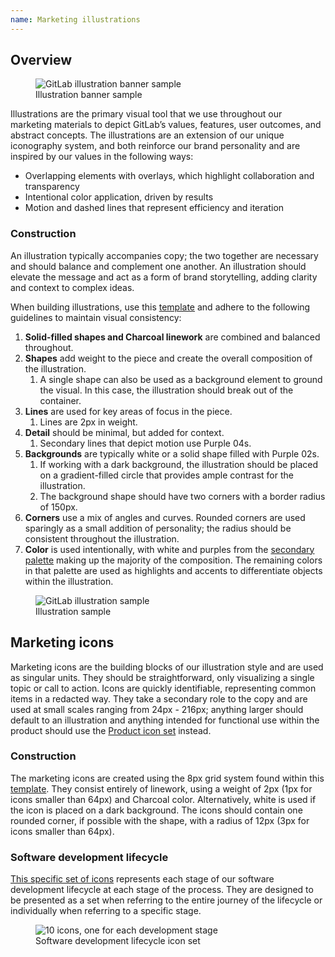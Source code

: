 ```yaml
---
name: Marketing illustrations
---
```


## Overview

<figure class="figure" role="figure" aria-label="Illustration sample">
  <img class="figure-img p-a-5" src="/img/brand/marketing-illustrations.svg" alt="GitLab illustration banner sample" role="img" />
  <figcaption class="figure-caption">Illustration banner sample</figcaption>
</figure>

Illustrations are the primary visual tool that we use throughout our marketing materials to depict GitLab’s values, features, user outcomes, and abstract concepts. The illustrations are an extension of our unique iconography system, and both reinforce our brand personality and are inspired by our values in the following ways:

- Overlapping elements with overlays, which highlight collaboration and transparency
- Intentional color application, driven by results
- Motion and dashed lines that represent efficiency and iteration

### Construction

An illustration typically accompanies copy; the two together are necessary and should balance and complement one another. An illustration should elevate the message and act as a form of brand storytelling, adding clarity and context to complex ideas.

When building illustrations, use this [template](https://drive.google.com/file/d/15DiL1BM9L9PeGpLuLMTl8YyUU03-Tlgw/view?usp=sharing) and adhere to the following guidelines to maintain visual consistency:

1. **Solid-filled shapes and Charcoal linework** are combined and balanced throughout.
1. **Shapes** add weight to the piece and create the overall composition of the illustration.
   1. A single shape can also be used as a background element to ground the visual. In this case, the illustration should break out of the container.
1. **Lines** are used for key areas of focus in the piece.
   1. Lines are 2px in weight.
1. **Detail** should be minimal, but added for context.
   1. Secondary lines that depict motion use Purple 04s.
1. **Backgrounds** are typically white or a solid shape filled with Purple 02s.
   1. If working with a dark background, the illustration should be placed on a gradient-filled circle that provides ample contrast for the illustration.
   1. The background shape should have two corners with a border radius of 150px.
1. **Corners** use a mix of angles and curves. Rounded corners are used sparingly as a small addition of personality; the radius should be consistent throughout the illustration.
1. **Color** is used intentionally, with white and purples from the [secondary palette](https://drive.google.com/file/d/1kCcvxYMKPkDCEFQd6imQcHhFGC14Hgte/view?usp=sharing) making up the majority of the composition. The remaining colors in that palette are used as highlights and accents to differentiate objects within the illustration.

<figure class="figure" role="figure" aria-label="Illustration sample">
  <img class="figure-img p-a-5 img-50" src="/img/brand/illustrations.svg" alt="GitLab illustration sample" role="img" />
  <figcaption class="figure-caption">Illustration sample</figcaption>
</figure>

## Marketing icons

Marketing icons are the building blocks of our illustration style and are used as singular units. They should be straightforward, only visualizing a single topic or call to action. Icons are quickly identifiable, representing common items in a redacted way. They take a secondary role to the copy and are used at small scales ranging from 24px - 216px; anything larger should default to an illustration and anything intended for functional use within the product should use the [Product icon set](/product-foundations/iconography) instead.

### Construction

The marketing icons are created using the 8px grid system found within this [template](https://drive.google.com/file/d/1V-FdsDeYcx_yPBMI9cjWclWAz_TPYqFU/view?usp=sharing). They consist entirely of linework, using a weight of 2px (1px for icons smaller than 64px) and Charcoal color. Alternatively, white is used if the icon is placed on a dark background. The icons should contain one rounded corner, if possible with the shape, with a radius of 12px (3px for icons smaller than 64px).

### Software development lifecycle

[This specific set of icons](https://drive.google.com/drive/folders/1AkJxuyB8kIGvV7e0dH6sbq5alLshuG-i?usp=sharing) represents each stage of our software development lifecycle at each stage of the process. They are designed to be presented as a set when referring to the entire journey of the lifecycle or individually when referring to a specific stage.

<figure class="figure" role="figure" aria-label="Software development lifecycle icon set">
  <img class="figure-img p-a-5" src="/img/brand/sdlc-icon-set.svg" alt="10 icons, one for each development stage" role="img" />
  <figcaption class="figure-caption">Software development lifecycle icon set</figcaption>
</figure>
